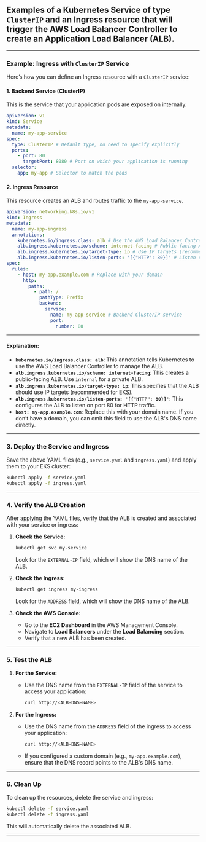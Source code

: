 ## Examples of a **Kubernetes Service** of type `ClusterIP` and an **Ingress resource** that will trigger the AWS Load Balancer Controller to create an Application Load Balancer (ALB).

---

### **Example: Ingress with `ClusterIP` Service**

Here’s how you can define an Ingress resource with a `ClusterIP` service:

#### **1. Backend Service (ClusterIP)**
This is the service that your application pods are exposed on internally.

```yaml
apiVersion: v1
kind: Service
metadata:
  name: my-app-service
spec:
  type: ClusterIP # Default type, no need to specify explicitly
  ports:
    - port: 80
      targetPort: 8080 # Port on which your application is running
  selector:
    app: my-app # Selector to match the pods
```

#### **2. Ingress Resource**
This resource creates an ALB and routes traffic to the `my-app-service`.

```yaml
apiVersion: networking.k8s.io/v1
kind: Ingress
metadata:
  name: my-app-ingress
  annotations:
    kubernetes.io/ingress.class: alb # Use the AWS Load Balancer Controller
    alb.ingress.kubernetes.io/scheme: internet-facing # Public-facing ALB
    alb.ingress.kubernetes.io/target-type: ip # Use IP targets (recommended for EKS) (default is instance)
    alb.ingress.kubernetes.io/listen-ports: '[{"HTTP": 80}]' # Listen on port 80
spec:
  rules:
    - host: my-app.example.com # Replace with your domain
      http:
        paths:
          - path: /
            pathType: Prefix
            backend:
              service:
                name: my-app-service # Backend ClusterIP service
                port:
                  number: 80
```

---
#### **Explanation:**
- **`kubernetes.io/ingress.class: alb`**: This annotation tells Kubernetes to use the AWS Load Balancer Controller to manage the ALB.
- **`alb.ingress.kubernetes.io/scheme: internet-facing`**: This creates a public-facing ALB. Use `internal` for a private ALB.
- **`alb.ingress.kubernetes.io/target-type: ip`**: This specifies that the ALB should use IP targets (recommended for EKS).
- **`alb.ingress.kubernetes.io/listen-ports: '[{"HTTP": 80}]'`**: This configures the ALB to listen on port 80 for HTTP traffic.
- **`host: my-app.example.com`**: Replace this with your domain name. If you don’t have a domain, you can omit this field to use the ALB's DNS name directly.

---

### **3. Deploy the Service and Ingress**

Save the above YAML files (e.g., `service.yaml` and `ingress.yaml`) and apply them to your EKS cluster:

```bash
kubectl apply -f service.yaml
kubectl apply -f ingress.yaml
```

---

### **4. Verify the ALB Creation**

After applying the YAML files, verify that the ALB is created and associated with your service or ingress:

1. **Check the Service:**
   ```bash
   kubectl get svc my-service
   ```
   Look for the `EXTERNAL-IP` field, which will show the DNS name of the ALB.

2. **Check the Ingress:**
   ```bash
   kubectl get ingress my-ingress
   ```
   Look for the `ADDRESS` field, which will show the DNS name of the ALB.

3. **Check the AWS Console:**
   - Go to the **EC2 Dashboard** in the AWS Management Console.
   - Navigate to **Load Balancers** under the **Load Balancing** section.
   - Verify that a new ALB has been created.

---

### **5. Test the ALB**

1. **For the Service:**
   - Use the DNS name from the `EXTERNAL-IP` field of the service to access your application:
     ```bash
     curl http://<ALB-DNS-NAME>
     ```

2. **For the Ingress:**
   - Use the DNS name from the `ADDRESS` field of the ingress to access your application:
     ```bash
     curl http://<ALB-DNS-NAME>
     ```
   - If you configured a custom domain (e.g., `my-app.example.com`), ensure that the DNS record points to the ALB's DNS name.

---

### **6. Clean Up**

To clean up the resources, delete the service and ingress:

```bash
kubectl delete -f service.yaml
kubectl delete -f ingress.yaml
```

This will automatically delete the associated ALB.

---
